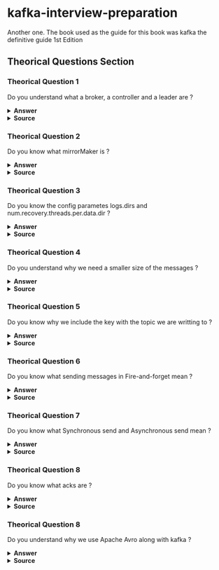 # kafka-interview-preparation
Another one. The book used as the guide for this book was kafka the definitive guide 1st Edition

## Theorical Questions Section

### Theorical Question 1

Do you understand what a broker, a controller and a leader are ?

<details><summary><b>Answer</b></summary>

A single Kafka server is called a broker. The broker receives messages from producers,
assigns offsets to them, and commits the messages to storage on disk. It also services
consumers, responding to fetch requests for partitions and responding with the mes‐
sages that have been committed to disk. Depending on the specific hardware and its
performance characteristics, a single broker can easily handle thousands of partitions
and millions of messages per second.

Kafka brokers are designed to operate as part of a cluster. Within a cluster of brokers,
one broker will also function as the cluster controller (elected automatically from the
live members of the cluster). The controller is responsible for administrative operations, including assigning partitions to brokers and monitoring for broker failures. A
partition is owned by a single broker in the cluster, and that broker is called the leader
of the partition. A partition may be assigned to multiple brokers, which will result in
the partition being replicated

![Image](img/kakaBrokers.png "kakaBrokers")

</details>

<details><summary><b>Source</b></summary>
kafka the definitive guide 1st Edition Pag 7
</details>


### Theorical Question 2

Do you know what mirrorMaker is ?

<details><summary><b>Answer</b></summary>

When working with multiple datacenters in particular, it is often required that mes‐
sages be copied between them. In this way, online applications can have access to user
activity at both sites. For example, if a user changes public information in their pro‐
file, that change will need to be visible regardless of the datacenter in which search
results are displayed. Or, monitoring data can be collected from many sites into a sin‐
gle central location where the analysis and alerting systems are hosted. The replica‐
tion mechanisms within the Kafka clusters are designed only to work within a single
cluster, not between multiple clusters.

The Kafka project includes a tool called MirrorMaker, used for this purpose. At its
core, MirrorMaker is simply a Kafka consumer and producer, linked together with a
queue. Messages are consumed from one Kafka cluster and produced for another.
Figure 1-8 shows an example of an architecture that uses MirrorMaker, aggregating
messages from two local clusters into an aggregate cluster, and then copying that
cluster to other datacenters

![Image](img/mirrorMaker.png "mirrorMaker")

</details>

<details><summary><b>Source</b></summary>
kafka the definitive guide 1st Edition Pag 7
</details>

### Theorical Question 3

Do you know the config parametes logs.dirs and num.recovery.threads.per.data.dir ?

<details><summary><b>Answer</b></summary>

![Image](img/logs_dirs_num_recovery_threads_per_data_dir.png "logs_dirs_num_recovery_threads_per_data_dir")

</details>

<details><summary><b>Source</b></summary>
kafka the definitive guide 1st Edition Pag 7
</details>

### Theorical Question 4

Do you understand why we need a smaller size of the messages ?

<details><summary><b>Answer</b></summary>

The Kafka broker limits the maximum size of a message that can be produced, con‐
figured by the message.max.bytes parameter, which defaults to 1000000, or 1 MB. A
producer that tries to send a message larger than this will receive an error back from
the broker, and the message will not be accepted. As with all byte sizes specified on
the broker, this configuration deals with compressed message size, which means that
producers can send messages that are much larger than this value uncompressed,
provided they compress to under the configured message.max.bytes size.

There are noticeable performance impacts from increasing the allowable message
size. Larger messages will mean that the broker threads that deal with processing net‐
work connections and requests will be working longer on each request. Larger mes‐
sages also increase the size of disk writes, which will impact I/O throughput.

</details>

<details><summary><b>Source</b></summary>
kafka the definitive guide 1st Edition Pag 28
</details>

### Theorical Question 5

Do you know why we include the key with the topic we are writting to ?

<details><summary><b>Answer</b></summary>

.......

</details>

<details><summary><b>Source</b></summary>
kafka the definitive guide 1st Edition Pag 28
</details>

### Theorical Question 6

Do you know what sending messages in Fire-and-forget mean ?

<details><summary><b>Answer</b></summary>

We send a message to the server and don’t really care if it arrives succesfully or
not. Most of the time, it will arrive successfully, since Kafka is highly available
and the producer will retry sending messages automatically. However, some mes‐
sages will get lost using this method.

</details>

<details><summary><b>Source</b></summary>
kafka the definitive guide 1st Edition Pag 45 
</details>

### Theorical Question 7

Do you know what Synchronous send and Asynchronous send mean ?

<details><summary><b>Answer</b></summary>

Synchronous send: We send a message, the send() method returns a Future object, and we use ge()
to wait on the future and see if the send() was successful or not.

Asynchronous send: We call the send() method with a callback function, which gets triggered when it receives a response from the Kafka broker.

</details>

<details><summary><b>Source</b></summary>
kafka the definitive guide 1st Edition Pag 45 
</details>

### Theorical Question 8

Do you know what acks are ?

<details><summary><b>Answer</b></summary>

The acks parameter controls how many partition replicas must receive the record
before the producer can consider the write successful. This option has a significant
impact on how likely messages are to be lost. There are three allowed values for the
acks parameter:

If acks=0 , the producer will not wait for a reply from the broker before assuming
the message was sent successfully. This means that if something went wrong and the broker did not receive the message, the producer will not know about it and
the message will be lost. However, because the producer is not waiting for any
response from the server, it can send messages as fast as the network will support,
so this setting can be used to achieve very high throughput.

If acks=1 , the producer will receive a success response from the broker the
moment the leader replica received the message. If the message can’t be written
to the leader (e.g., if the leader crashed and a new leader was not elected yet), the
producer will receive an error response and can retry sending the message,
avoiding potential loss of data. The message can still get lost if the leader crashes
and a replica without this message gets elected as the new leader (via unclean
leader election). In this case, throughput depends on whether we send messages
synchronously or asynchronously. If our client code waits for a reply from the
server (by calling the get() method of the Future object returned when sending
a message) it will obviously increase latency significantly (at least by a network
roundtrip). If the client uses callbacks, latency will be hidden, but throughput will
be limited by the number of in-flight messages (i.e., how many messages the pro‐
ducer will send before receiving replies from the server).

If acks=all , the producer will receive a success response from the broker once all
in-sync replicas received the message. This is the safest mode since you can make
sure more than one broker has the message and that the message will survive
even in the case of crash (more information on this in Chapter 5). However, the
latency we discussed in the acks=1 case will be even higher, since we will be wait‐
ing for more than just one broker to receive the message.


</details>

<details><summary><b>Source</b></summary>
kafka the definitive guide 1st Edition Pag 45 
</details>


### Theorical Question 8

Do you understand why we use Apache Avro along with kafka ?

<details><summary><b>Answer</b></summary>

Apache Avro is a language-neutral data serialization format. The project was created
by Doug Cutting to provide a way to share data files with a large audience.

Avro data is described in a language-independent schema. The schema is usually
described in JSON and the serialization is usually to binary files, although serializing
to JSON is also supported. Avro assumes that the schema is present when reading and
writing files, usually by embedding the schema in the files themselves.

One of the most interesting features of Avro, and what makes it a good fit for use in a
messaging system like Kafka, is that when the application that is writing messages
switches to a new schema, the applications reading the data can continue processing
messages without requiring any change or update.

</details>

<details><summary><b>Source</b></summary>
kafka the definitive guide 1st Edition Pag 54
</details>